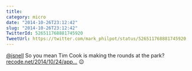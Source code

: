```yaml
---
title: 
category: micro
date: "2014-10-26T23:12:42"
slug: "2014-10-26T23:12:42"
TwitterId: 526511768881745920
TweetUrl: https://twitter.com/mark_philpot/status/526511768881745920
---
```


[@jsnell](https://twitter.com/jsnell) So you mean Tim Cook is making the rounds
at the park?
[recode.net/2014/10/24/app…](http://recode.net/2014/10/24/apple-pay-comic/) 😉
